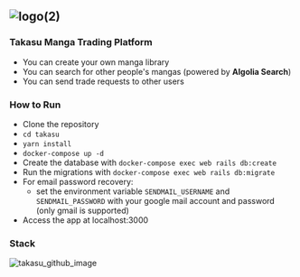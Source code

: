 ![logo(2)](https://user-images.githubusercontent.com/50502021/177497085-d4acf1a3-952f-4537-a1a4-32ffab2e2ce3.png)
---
### Takasu Manga Trading Platform

- You can create your own manga library
- You can search for other people's mangas (powered by **Algolia Search**)
- You can send trade requests to other users

### How to Run
* Clone the repository
* `cd takasu`
* `yarn install`
* `docker-compose up -d`
* Create the database with `docker-compose exec web rails db:create`
* Run the migrations with `docker-compose exec web rails db:migrate`
* For email password recovery:
  - set the environment variable `SENDMAIL_USERNAME` and `SENDMAIL_PASSWORD` with your google mail account and password (only gmail is supported)
* Access the app at localhost:3000

### Stack
![takasu_github_image](https://user-images.githubusercontent.com/50502021/177503462-7c89f209-9474-457f-ad40-e75a3b15f68f.png)
